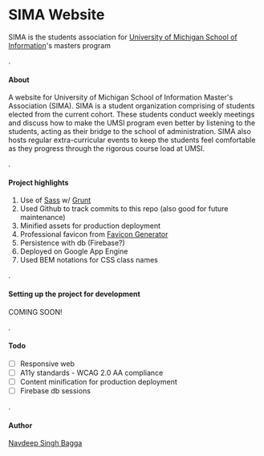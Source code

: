 # SIMA Website

SIMA is the students association for [University of Michigan School of Information](https://www.si.umich.edu "University of Michigan School of Information")'s masters program

.

#### About
A website for University of Michigan School of Information Master's Association (SIMA). SIMA is a student organization comprising of students elected from the current cohort. These students conduct weekly meetings and discuss how to make the UMSI program even better by listening to the students, acting as their bridge to the school of administration. SIMA also hosts regular extra-curricular events to keep the students feel comfortable as they progress through the rigorous course load at UMSI.

.


#### Project highlights

1. Use of [Sass](http://sass-lang.com/ "Sass - CSS with superpowers") w/ [Grunt](https://gruntjs.com/ "Grunt - The JavaScript Task Runner")
2. Used Github to track commits to this repo (also good for future maintenance)
2. Minified assets for production deployment
3. Professional favicon from [Favicon Generator](https://realfavicongenerator.net/ "Favicon Generator")
3. Persistence with db (Firebase?)
4. Deployed on Google App Engine
4. Used BEM notations for CSS class names

.


#### Setting up the project for development

COMING SOON!

.


#### Todo

- [ ] Responsive web
- [ ] A11y standards - WCAG 2.0 AA compliance
- [ ] Content minification for production deployment
- [ ] Firebase db sessions

.


#### Author
[Navdeep Singh Bagga](http://www.navdeepsb.com "Navdeep's online portfolio")